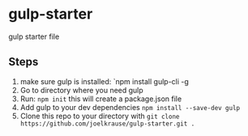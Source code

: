 # gulp-starter
gulp starter file

## Steps
1. make sure gulp is installed: `npm install gulp-cli -g
2. Go to directory where you need gulp
3. Run: `npm init` this will create a package.json file
4. Add gulp to your dev dependencies `npm install --save-dev gulp`
5. Clone this repo to your directory with `git clone https://github.com/joelkrause/gulp-starter.git .`
